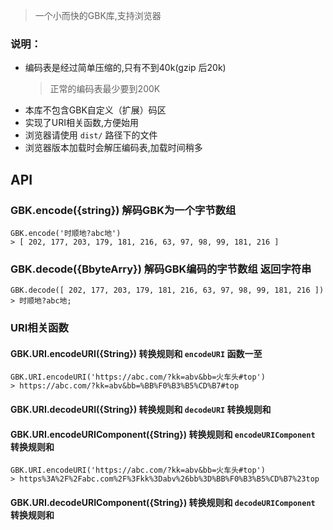 > 一个小而快的GBK库,支持浏览器

### 说明：
- 编码表是经过简单压缩的,只有不到40k(gzip 后20k)
	> 正常的编码表最少要到200K
- 本库不包含GBK自定义（扩展）码区
- 实现了URI相关函数,方便始用
- 浏览器请使用 `dist/` 路径下的文件
- 浏览器版本加载时会解压编码表,加载时间稍多

## API

### GBK.encode({string}) 解码GBK为一个字节数组
```
GBK.encode('时顺地?abc地')
> [ 202, 177, 203, 179, 181, 216, 63, 97, 98, 99, 181, 216 ]
```

### GBK.decode({BbyteArry}) 解码GBK编码的字节数组 返回字符串
```
GBK.decode([ 202, 177, 203, 179, 181, 216, 63, 97, 98, 99, 181, 216 ])
> 时顺地?abc地;
```

### URI相关函数

#### GBK.URI.encodeURI({String})  转换规则和 `encodeURI` 函数一至
```
GBK.URI.encodeURI('https://abc.com/?kk=abv&bb=火车头#top')
> https://abc.com/?kk=abv&bb=%BB%F0%B3%B5%CD%B7#top
```
#### GBK.URI.decodeURI({String})  转换规则和 `decodeURI` 转换规则和

#### GBK.URI.encodeURIComponent({String})  转换规则和 `encodeURIComponent` 转换规则和
```
GBK.URI.encodeURI('https://abc.com/?kk=abv&bb=火车头#top')
> https%3A%2F%2Fabc.com%2F%3Fkk%3Dabv%26bb%3D%BB%F0%B3%B5%CD%B7%23top
```

#### GBK.URI.decodeURIComponent({String})  转换规则和 `decodeURIComponent` 转换规则和